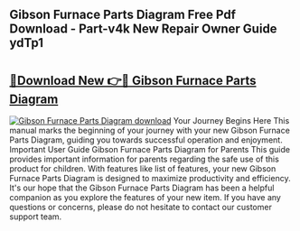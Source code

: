 ## Gibson Furnace Parts Diagram Free Pdf Download - Part-v4k New Repair Owner Guide ydTp1

# <h2><a href="http://dfhj5f.blite.top/?on=Gibson+Furnace+Parts+Diagram">🔗Download New 👉🔴 Gibson Furnace Parts Diagram</a></h2>

[![Gibson Furnace Parts Diagram download](https://i.imgur.com/lujVjoI.png)](http://dfhj5f.blite.top/?on=Gibson+Furnace+Parts+Diagram)
Your Journey Begins Here This manual marks the beginning of your journey with your new Gibson Furnace Parts Diagram, guiding you towards successful operation and enjoyment. Important User Guide Gibson Furnace Parts Diagram for Parents This guide provides important information for parents regarding the safe use of this product for children. With features like list of features, your new Gibson Furnace Parts Diagram is designed to maximize productivity and efficiency. It's our hope that the Gibson Furnace Parts Diagram has been a helpful companion as you explore the features of your new item. If you have any questions or concerns, please do not hesitate to contact our customer support team.
